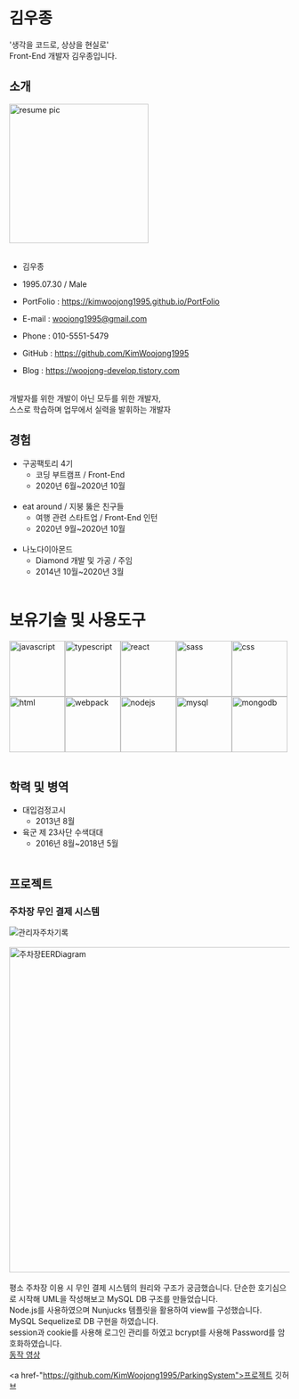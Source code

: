 # 김우종
'생각을 코드로, 상상을 현실로' <br />
Front-End 개발자 김우종입니다.
## 소개
<img alt="resume pic" src="https://user-images.githubusercontent.com/65944245/99877290-4d385a80-2c40-11eb-9cb1-cd0d0c93f787.jpg" width="250" height="250"> <br><br>

* 김우종 <br />

* 1995.07.30 / Male <br />

* PortFolio : https://kimwoojong1995.github.io/PortFolio <br />

* E-mail : woojong1995@gmail.com <br />

* Phone : 010-5551-5479 <br />

* GitHub : https://github.com/KimWoojong1995 <br />

* Blog : https://woojong-develop.tistory.com <br /><br />

개발자를 위한 개발이 아닌 모두를 위한 개발자, <br />
스스로 학습하며 업무에서 실력을 발휘하는 개발자 <br />

## 경험
* 구공팩토리 4기
  * 코딩 부트캠프 / Front-End
  * 2020년 6월~2020년 10월 <br /><br />
* eat around / 지붕 뚫은 친구들
  * 여행 관련 스타트업 / Front-End 인턴
  * 2020년 9월~2020년 10월 <br /><br />
* 나노다이아몬드
  * Diamond 개발 및 가공 / 주임
  * 2014년 10월~2020년 3월 <br /><br />
  
# 보유기술 및 사용도구
<img alt="javascript" src="https://user-images.githubusercontent.com/65944245/99964230-552a0300-2dd6-11eb-9113-cd88b6d93463.png" width="100" height="100"><img alt="typescript" src="https://user-images.githubusercontent.com/65944245/99964243-5824f380-2dd6-11eb-870f-a72cc3ed7ba5.png" width="100" height="100"><img alt="react" src="https://user-images.githubusercontent.com/13250888/62798586-90d58680-bb19-11e9-9a82-9762725abede.png" width="100" height="100"><img alt="sass" src="https://user-images.githubusercontent.com/13250888/53627368-a2059780-3c4b-11e9-95e3-9058d6a8afc7.png" width="100" height="100"><img alt="css" src="https://user-images.githubusercontent.com/65944245/99964244-58bd8a00-2dd6-11eb-8c67-91c57fa83ed3.png" width="100" height="100"> <br />
<img alt="html" src="https://user-images.githubusercontent.com/13250888/53627363-a16d0100-3c4b-11e9-8238-56153fb041e4.png" width="100" height="100"><img alt="webpack" src="https://user-images.githubusercontent.com/65944245/99964234-565b3000-2dd6-11eb-88d7-194306bc935a.png" width="100" height="100"><img alt="nodejs" src="https://user-images.githubusercontent.com/65944245/99966292-6fb1ab80-2dd9-11eb-9f24-a234a5677855.png" width="100" height="100"><img alt="mysql" src="https://user-images.githubusercontent.com/65944245/99964238-578c5d00-2dd6-11eb-86d1-fd5bd341c766.png" width="100" height="100"><img alt="mongodb" src="https://user-images.githubusercontent.com/65944245/99964237-56f3c680-2dd6-11eb-8361-56f3c44bdef2.png" width="100" height="100"> <br /><br />

## 학력 및 병역
* 대입검정고시
   * 2013년 8월 <br />
* 육군 제 23사단 수색대대
   * 2016년 8월~2018년 5월 <br /> <br />
## 프로젝트
### 주차장 무인 결제 시스템
![관리자주차기록](https://user-images.githubusercontent.com/65944245/101732267-49417f00-3b00-11eb-91db-1ef80a0339b2.png)<br /><br />
<img width="584" alt="주차장EERDiagram" src="https://user-images.githubusercontent.com/65944245/101730741-ebac3300-3afd-11eb-80ad-6e453cfe1fae.png"><br /><br />
평소 주차장 이용 시 무인 결제 시스템의 원리와 구조가 궁금했습니다. 단순한 호기심으로 시작해 UML을 작성해보고 MySQL DB 구조를 만들었습니다.<br />
Node.js를 사용하였으며 Nunjucks 템플릿을 활용하여 view를 구성했습니다.<br />
MySQL Sequelize로 DB 구현을 하였습니다.<br />
session과 cookie를 사용해 로그인 관리를 하였고 bcrypt를 사용해 Password를 암호화하였습니다.<br />
<a href="https://www.youtube.com/watch?v=rH9jyhNQZ0k">동작 영상</a> <br /><br />
<a href-"https://github.com/KimWoojong1995/ParkingSystem">프로젝트 깃허브</a><br />

